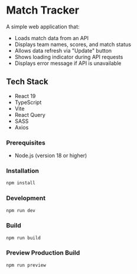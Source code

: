 
# Match Tracker

A simple web application that:
- Loads match data from an API
- Displays team names, scores, and match status
- Allows data refresh via "Update" button
- Shows loading indicator during API requests
- Displays error message if API is unavailable

## Tech Stack
- React 19
- TypeScript
- Vite
- React Query
- SASS
- Axios

### Prerequisites
- Node.js (version 18 or higher)

### Installation
```bash
npm install
```

### Development
```bash
npm run dev
```

### Build
```bash
npm run build
```

### Preview Production Build
```bash
npm run preview
```
